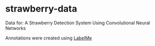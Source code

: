 # strawberry-data
Data for: A Strawberry Detection System Using Convolutional Neural Networks

Annotations were created using [LabelMe](https://github.com/wkentaro/labelme)
